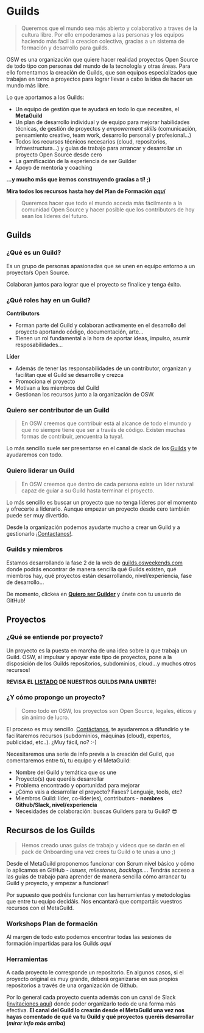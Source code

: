 # Guilds
> Queremos que el mundo sea más abierto y colaborativo a traves de la cultura libre. Por ello empoderamos a las personas y los equipos haciendo más facil la creacion colectiva, gracias a un sistema de formación y desarrollo para guilds.

OSW es una organización que quiere hacer realidad proyectos Open Source de todo tipo con personas del mundo de la tecnología y otras áreas. Para ello fomentamos la creación de Guilds, que son equipos especializados que trabajan en torno a proyectos para lograr llevar a cabo la idea de hacer un mundo más libre. 

Lo que aportamos a los Guilds: 

- Un equipo de gestión que te ayudará en todo lo que necesites, el **MetaGuild**
- Un plan de desarrollo individual y de equipo para mejorar habilidades técnicas, de gestión de proyectos y *empowerment skills* (comunicación, pensamiento creativo, team work, desarrollo personal y profesional...)
- Todos los recursos técnicos necesarios (cloud, repositorios, infraestructura...) y guías de trabajo para arrancar y desarrollar un proyecto Open Source desde cero
- La gamificación de la experiencia de ser Guilder
- Apoyo de mentoría y coaching 

**...y mucho más que iremos construyendo gracias a tí! ;)**

**Mira todos los recursos hasta hoy del Plan de Formación [*aquí*](https://github.com/OSWeekends/Guilds/blob/master/Awesome-Learning%20Plan.md)**

> Queremos hacer que todo el mundo acceda más fácilmente a la comunidad Open Source y hacer posible que los contributors de hoy sean los líderes del futuro. 

## Guilds

### ¿Qué es un Guild?

Es un grupo de personas apasionadas que se unen en equipo entorno a un proyecto/s Open Source. 

Colaboran juntos para lograr que el proyecto se finalice y tenga éxito.


### ¿Qué roles hay en un Guild?

**Contributors**
- Forman parte del Guild y colaboran activamente en el desarrollo del proyecto aportando código, documentación, arte...
- Tienen un rol fundamental a la hora de aportar ideas, impulso, asumir resposabilidades...

**Líder**
- Además de tener las responsabilidades de un contributor, organizan y facilitan que el Guild se desarrolle y crezca
- Promociona el proyecto
- Motivan a los miembros del Guild
- Gestionan los recursos junto a la organización de OSW.

### Quiero ser contributor de un Guild

> En OSW creemos que contribuir está al alcance de todo el mundo y que no siempre tiene que ser a través de código. Existen muchas formas de contribuir, ¡encuentra la tuya!.

Lo más sencillo suele ser presentarse en el canal de slack de los [Guilds](http://invitations-osweekends.herokuapp.com/) y te ayudaremos con todo. 

### Quiero liderar un Guild

> En OSW creemos que dentro de cada persona existe un líder natural capaz de guiar a su Guild hasta terminar el proyecto.

Lo más sencillo es buscar un proyecto que no tenga líderes por el momento y ofrecerte a liderarlo. Aunque empezar un proyecto desde cero también puede ser muy divertido. 

Desde la organización podemos ayudarte mucho a crear un Guild y a gestionarlo [¡Contactanos!](https://github.com/OSWeekends/Organizacion#contactar-con-la-organización).

### Guilds y miembros

Estamos desarrollando la fase 2 de la web de [guilds.osweekends.com](http://osweekends.com/guilds.osweekends.com/) donde podrás encontrar de manera sencilla qué Guilds existen, qué miembros hay, qué proyectos están desarrollando, nivel/experiencia, fase de desarrollo...

De momento, clickea en **[Quiero ser Guilder](http://osweekends.com/guilds.osweekends.com/)** y únete con tu usuario de GitHub!

## Proyectos

### ¿Qué se entiende por proyecto?

Un proyecto es la puesta en marcha de una idea sobre la que trabaja un Guild. 
OSW, al impulsar y apoyar este tipo de proyectos, pone a la disposición de los Guilds repositorios, subdominios, cloud...y muchos otros recursos!

**REVISA EL [LISTADO](https://github.com/OSWeekends/Guilds/blob/master/Listado%20Guilds.md) DE NUESTROS GUILDS PARA UNIRTE!** 

### ¿Y cómo propongo un proyecto?

> Como todo en OSW, los proyectos son Open Source, legales, éticos y sin ánimo de lucro.

El proceso es muy sencillo. [Contáctanos](https://github.com/OSWeekends/Organizacion#contactar-con-la-organización), te ayudaremos a difundirlo y te facilitaremos recursos (subdominios, máquinas (cloud), expertos, publicidad, etc..). ¿Muy fácil, no? :-)

Necesitaremos una serie de info previa a la creación del Guild, que comentaremos entre tú, tu equipo y el MetaGuild: 
- Nombre del Guild y temática que os une
- Proyecto(s) que queréis desarrollar
- Problema encontrado y oportunidad para mejorar
- ¿Cómo vais a desarrollar el proyecto? Fases? Lenguaje, tools, etc? 
- Miembros Guild: líder, co-líder(es), contributors - **nombres Github/Slack, nivel/experiencia**
- Necesidades de colaboración: buscas Guilders para tu Guild? 😎

## Recursos de los Guilds  

> Hemos creado unas guías de trabajo y vídeos que se darán en el pack de Onboarding una vez crees tu Guild o te unas a uno ;)

Desde el MetaGuild proponemos funcionar con Scrum nivel básico y cómo lo aplicamos en GitHub - *issues, milestones, backlogs...*. Tendrás acceso a las guías de trabajo para aprender de manera sencilla cómo arrancar tu Guild y proyecto, y empezar a funcionar! 

Por supuesto que podréis funcionar con las herramientas y metodologías que entre tu equipo decidáis. Nos encantará que compartáis vuestros recursos con el MetaGuild. 

### Workshops Plan de formación 

Al margen de todo esto podemos encontrar todas las sesiones de formación impartidas para los Guilds *aquí*

### Herramientas

A cada proyecto le corresponde un repositorio. En algunos casos, si el proyecto original es muy grande, deberá organizarse en sus propios repositorios a través de una organización de Github. 

Por lo general cada proyecto cuenta además con un canal de Slack ([invitaciones aquí](http://invitations-osweekends.herokuapp.com/)) donde poder organizarlo todo de una forma más efectiva. **El canal del Guild lo crearán desde el MetaGuild una vez nos hayas comentado de qué va tu Guild y qué proyectos queréis desarrollar (*mirar info más arriba*)** 







